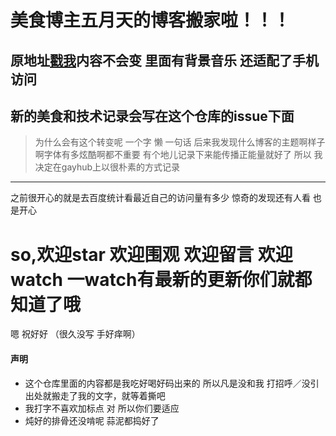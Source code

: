 <!--hello world

标题

# 1
## 2
### 3
#### 4

列表

无序
* 1
* 2
* 3

有序 
1. 1
2. 2
3. 3

引用 

> 我心中尚未崩坏的地方

链接

[blog](http://www.gleamwang.com)

图片

![img](http://7xvj7p.com1.z0.glb.clouddn.com/02011.jpg)

粗体／斜体

*italic*

**bold**

分割线

***
-->

# 美食博主五月天的博客搬家啦！！！
## 原地址[戳我](www.gleamwang.com)内容不会变 里面有背景音乐 还适配了手机访问
## 新的美食和技术记录会写在这个仓库的issue下面

> 为什么会有这个转变呢 一个字 懒 一句话 后来我发现什么博客的主题啊样子啊字体有多炫酷啊都不重要 有个地儿记录下来能传播正能量就好了 所以 我决定在gayhub上以很朴素的方式记录

***
之前很开心的就是去百度统计看最近自己的访问量有多少 惊奇的发现还有人看 也是开心

# so,欢迎star 欢迎围观 欢迎留言 欢迎watch 一watch有最新的更新你们就都知道了哦

嗯 祝好好 （很久没写 手好痒啊）

#### 声明

* 这个仓库里面的内容都是我吃好喝好码出来的 所以凡是没和我
打招呼／没引出处就搬走了我的文字，就等着撕吧
* 我打字不喜欢加标点 对 所以你们要适应
* 炖好的排骨还没啃呢 蒜泥都捣好了


